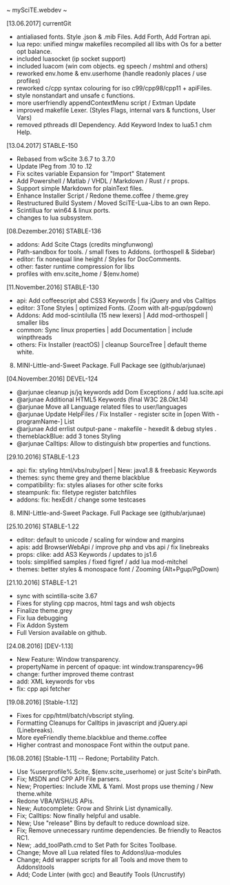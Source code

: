~ mySciTE.webdev ~

[13.06.2017] currentGit
- antialiased fonts. Style .json & .mib Files. Add Forth, Add Fortran api.
- lua repo: unified mingw makefiles recompiled all libs with Os for a better opt balance.
- included luasocket (ip socket support) 
- included luacom (win com objects. eg speech / mshtml and others)
- reworked env.home & env.userhome (handle readonly places / use profiles)
- reworked c/cpp syntax colouring for iso c99/cpp98/cpp11 + apiFiles.
- style nonstandart and unsafe c functions.
- more userfriendly appendContextMenu script / Extman Update
- improved makefile Lexer. (Styles Flags, internal vars & functions, User Vars)
- removed pthreads dll Dependency. Add Keyword Index to lua5.1 chm Help.

[13.04.2017] STABLE-150
- Rebased from wScite 3.6.7 to 3.7.0
- Update lPeg from .10 to .12
- Fix scites variable Expansion for "Import" Statement 
- Add Powershell / Matlab / VHDL / Markdown / Rust / r props.
 - Support simple Markdown for plainText files.
- Enhance Installer Script / Redone theme.coffee / theme.grey
- Restructured Build System / Moved SciTE-Lua-Libs to an own Repo.
- Scintillua for win64 & linux ports.
- changes to lua subsystem.

[08.Dezember.2016] STABLE-136
- addons: Add Scite Ctags (credits mingfunwong)
 - Path-sandbox for tools. / small fixes to Addons. (orthospell & Sidebar)
- editor: fix nonequal line height / Styles for DocComments.
- other: faster runtime compression for libs
- profiles with env.scite_home / $(env.home)

[11.November.2016] STABLE-130
- api: Add coffeescript abd CSS3 Keywords | fix jQuery and vbs Calltips
- editor: 3Tone Styles | optimized Fonts. (Zoom with alt-pgup/pgdown)
- Addons: Add mod-scintilulla (15 new lexers) | Add mod-orthospell | smaller libs 
- common: Sync linux properties | add Documentation | include winpthreads
- others: Fix Installer (reactOS) | cleanup SourceTree | default theme white.
8) MINI-Little-and-Sweet Package. Full Package see (github/arjunae)
 
[04.November.2016] DEVEL-124
- @arjunae cleanup js/jq keywords add Dom Exceptions / add lua.scite.api	
- @arjunae Additional HTML5 Keywords (final W3C 28.Okt.14) 
- @arjunae Move all Language related files to user/languages
- @arjunae Update HelpFiles / Fix Installer - register scite in [open With -programName-] List
- @arjunae Add errlist output-pane - makefile - hexedit & debug styles .
-  themeblackBlue: add 3 tones Styling
- @arjunae Calltips: Allow to distinguish btw properties and functions.

[29.10.2016] STABLE-1.23
- api:  fix: styling html/vbs/ruby/perl | New: java1.8 & freebasic Keywords 
- themes: sync theme grey and theme blackblue
- compatibility: fix: styles aliases for other scite forks
- steampunk: fix: filetype register batchfiles
- addons: fix: hexEdit / change some testcases
 8) MINI-Little-and-Sweet Package. Full Package see (github/arjunae)

[25.10.2016] STABLE-1.22
- editor: default to unicode / scaling for window and margins
- apis:   add BrowserWebApi / improve php and vbs api / fix linebreaks
- props: clike: add AS3 Keywords / updates to js1.6
- tools: simplified samples / fixed figref / add lua mod-mitchel
- themes: better styles & monospace font / Zooming (Alt+Pgup/PgDown)

[21.10.2016] STABLE-1.21
- sync with scintilla-scite 3.67
- Fixes for styling cpp macros, html tags and wsh objects
- Finalize theme.grey
- Fix lua debugging
- Fix Addon System
- Full Version available on github.

[24.08.2016] [DEV-1.13]
- New Feature: Window transparency. 
-  propertyName in percent of opaque: int window.transparency=96
- change: further improved theme contrast
- add: XML keywords for vbs 
- fix: cpp api fetcher

[19.08.2016] [Stable-1.12]
- Fixes for cpp/html/batch/vbscript styling.
- Formatting Cleanups for Calltips in javascript and jQuery.api (Linebreaks).
- More eyeFriendly theme.blackblue and theme.coffee
- Higher contrast and monospace Font within the output pane. 

[16.08.2016] [Stable-1.11]
-- Redone; Portability Patch.
- Use %userprofile%\.Scite, $(env.scite_userhome) or just Scite's binPath.    
- Fix; MSDN and CPP API File parsers.
- New; Properties: Include XML & Yaml. Most props use theming / New theme.white
- Redone VBA/WSH/JS APis.
- New; Autocomplete: Grow and Shrink List dynamically.
- Fix; Calltips: Now finally helpful and usable.
- New; Use "release" Bins by default to reduce download size.
- Fix; Remove unnecessary runtime dependencies. Be friendly to Reactos RC1.
- New; .add_toolPath.cmd to Set Path for Scites Toolbase.
- Change; Move all Lua related files to Addons\lua-modules
- Change; Add wrapper scripts for all Tools and move them to Addons\tools
- Add; Code Linter (with gcc) and Beautify Tools (Uncrustify)
